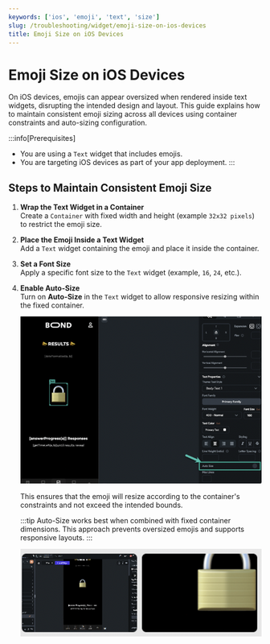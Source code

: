 ```yaml
---
keywords: ['ios', 'emoji', 'text', 'size']
slug: /troubleshooting/widget/emoji-size-on-ios-devices
title: Emoji Size on iOS Devices
---
```


# Emoji Size on iOS Devices

On iOS devices, emojis can appear oversized when rendered inside text widgets, disrupting the intended design and layout. This guide explains how to maintain consistent emoji sizing across all devices using container constraints and auto-sizing configuration.

:::info[Prerequisites]
- You are using a `Text` widget that includes emojis.
- You are targeting iOS devices as part of your app deployment.
:::

## Steps to Maintain Consistent Emoji Size

1. **Wrap the Text Widget in a Container**  
   Create a `Container` with fixed width and height (example `32x32 pixels`) to restrict the emoji size.

2. **Place the Emoji Inside a Text Widget**  
   Add a `Text` widget containing the emoji and place it inside the container.

3. **Set a Font Size**  
   Apply a specific font size to the `Text` widget (example, `16`, `24`, etc.).

4. **Enable Auto-Size**  
   Turn on **Auto-Size** in the `Text` widget to allow responsive resizing within the fixed container.

   ![](../assets/20250430121253238523.png)

   This ensures that the emoji will resize according to the container's constraints and not exceed the intended bounds.

   :::tip
   Auto-Size works best when combined with fixed container dimensions. This approach prevents oversized emojis and supports responsive layouts.
   :::

   ![](../assets/20250430121252902305.png)

